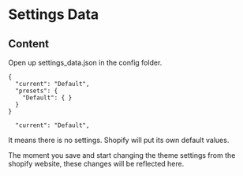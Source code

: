 # Settings Data

## Content

Open up settings_data.json in the config folder. 

```
{
  "current": "Default",
  "presets": {
    "Default": { }
  }
}
```
```
  "current": "Default",
```
It means there is no settings. Shopify will put its own default values.  

The moment you save and start changing the theme settings from the shopify website, these changes will be reflected here.  

